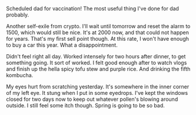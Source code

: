Scheduled dad for vaccination! The most useful thing I've done for dad probably.

Another self-exile from crypto. I'll wait until tomorrow and reset the alarm to 1500, which would still be nice. It's at 2000 now, and that could not happen for years. That's my first sell point though. At this rate, I won't have enough to buy a car this year. What a disappointment.

Didn't feel right all day. Worked intensely for two hours after dinner, to get something going. It sort of worked. I felt good enough after to watch vlogs and finish up the hella spicy tofu stew and purple rice. And drinking the fifth kombucha.

My eyes hurt from scratching yesterday. It's somewhere in the inner corner of my left eye. It stung when I put in some eyedrops. I've kept the windows closed for two days now to keep out whatever pollen's blowing around outside. I still feel some itch though. Spring is going to be so bad.
